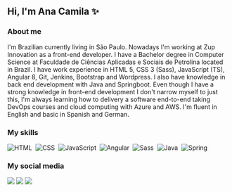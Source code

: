## Hi, I'm Ana Camila ✨

### About me
<p>I'm Brazilian currently living in São Paulo. Nowadays I'm working at Zup Innovation as a front-end developer. I have a Bachelor degree in Computer Science at Faculdade de Ciências Aplicadas e Sociais de Petrolina located in Brazil. I have work experience in HTML 5, CSS 3 (Sass), JavaScript (TS), Angular 8, Git, Jenkins, Bootstrap and Wordpress. I also have knowledge in back end development with Java and Springboot. Even though I have a strong knowledge in front-end development I don't narrow myself to just this, I'm always learning how to delivery a software end-to-end taking DevOps courses and cloud computing with Azure and AWS. I'm fluent in English and basic in Spanish and German. </p>

### My skills

![HTML](https://img.shields.io/badge/-HTML-fcf7ff?style=flat&logo=html5)&nbsp;
![CSS](https://img.shields.io/badge/-CSS-fcf7ff?style=flat&logo=CSS3&logoColor=1572B6)&nbsp;
![JavaScript](https://img.shields.io/badge/-JavaScript-fcf7ff?style=flat&logo=javascript)&nbsp;
![Angular](https://img.shields.io/badge/-Angular-fcf7ff?style=flat&logo=angular&logoColor=DD0031)&nbsp;
![Sass](https://img.shields.io/badge/-Sass-fcf7ff?style=flat&logo=sass)&nbsp;
![Java](https://img.shields.io/badge/-Java-fcf7ff?style=flat&logo=java&logoColor=007396)&nbsp;
![Spring](https://img.shields.io/badge/-Spring-fcf7ff?style=flat&logo=spring)&nbsp;

### My social media

<a href="https://acamilass.dev/"><img src="https://img.shields.io/badge/-acamilass.dev-53A6BE?style=flat-square&logo=headspace&logoColor=white"/></a>
<a href="https://www.linkedin.com/in/anacamilass/"><img src="https://img.shields.io/badge/-Ana_Camila_Santos-0077B5?style=flat-square&logo=Linkedin&logoColor=white"/></a>
<a href="https://acamilass.medium.com/"><img src="https://img.shields.io/badge/-acamilass-12100e?style=flat-square&logo=medium&logoColor=white"/></a>
<!--
<a href="https://www.facebook.com/acamilass/"><img src="https://img.shields.io/badge/-Ana_Camila_Santos-1877f2?style=flat-square&logo=facebook&logoColor=white"/></a>
<a href="https://www.instagram.com/s.anacamila/"><img src="https://img.shields.io/badge/-s.anacamila-E4405F?style=flat-square&logo=instagram&logoColor=white"/></a>
-->
<!--
**acamilass/acamilass** is a ✨ _special_ ✨ repository because its `README.md` (this file) appears on your GitHub profile.

Here are some ideas to get you started:

- 🔭 I’m currently working on ...
- 🌱 I’m currently learning ...
- 👯 I’m looking to collaborate on ...
- 🤔 I’m looking for help with ...
- 💬 Ask me about ...
- 📫 How to reach me: ...
- 😄 Pronouns: ...
- ⚡ Fun fact: ...
-->
